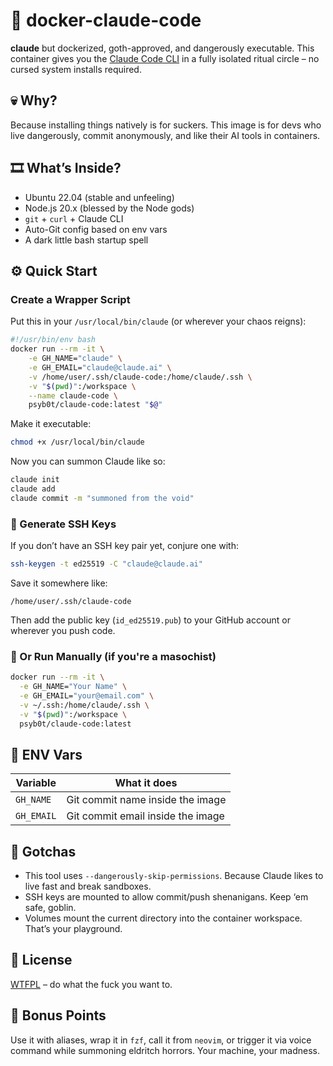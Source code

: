 # 🧠 docker-claude-code

**claude** but dockerized, goth-approved, and dangerously executable.
This container gives you the [Claude Code CLI](https://www.npmjs.com/package/@anthropic-ai/claude-code) in a fully isolated ritual circle – no cursed system installs required.

## 💀 Why?

Because installing things natively is for suckers.
This image is for devs who live dangerously, commit anonymously, and like their AI tools in containers.

## 🎞️ What’s Inside?

- Ubuntu 22.04 (stable and unfeeling)
- Node.js 20.x (blessed by the Node gods)
- `git` + `curl` + Claude CLI
- Auto-Git config based on env vars
- A dark little bash startup spell

## ⚙️ Quick Start

### Create a Wrapper Script

Put this in your `/usr/local/bin/claude` (or wherever your chaos reigns):

```bash
#!/usr/bin/env bash
docker run --rm -it \
	-e GH_NAME="claude" \
	-e GH_EMAIL="claude@claude.ai" \
	-v /home/user/.ssh/claude-code:/home/claude/.ssh \
	-v "$(pwd)":/workspace \
	--name claude-code \
	psyb0t/claude-code:latest "$@"
```

Make it executable:

```bash
chmod +x /usr/local/bin/claude
```

Now you can summon Claude like so:

```bash
claude init
claude add
claude commit -m "summoned from the void"
```

### 🥪 Generate SSH Keys

If you don’t have an SSH key pair yet, conjure one with:

```bash
ssh-keygen -t ed25519 -C "claude@claude.ai"
```

Save it somewhere like:

```
/home/user/.ssh/claude-code
```

Then add the public key (`id_ed25519.pub`) to your GitHub account or wherever you push code.

### 🧪 Or Run Manually (if you're a masochist)

```bash
docker run --rm -it \
  -e GH_NAME="Your Name" \
  -e GH_EMAIL="your@email.com" \
  -v ~/.ssh:/home/claude/.ssh \
  -v "$(pwd)":/workspace \
  psyb0t/claude-code:latest
```

## 🔐 ENV Vars

| Variable   | What it does                      |
| ---------- | --------------------------------- |
| `GH_NAME`  | Git commit name inside the image  |
| `GH_EMAIL` | Git commit email inside the image |

## 🦴 Gotchas

- This tool uses `--dangerously-skip-permissions`. Because Claude likes to live fast and break sandboxes.
- SSH keys are mounted to allow commit/push shenanigans. Keep ‘em safe, goblin.
- Volumes mount the current directory into the container workspace. That’s your playground.

## 📜 License

[WTFPL](http://www.wtfpl.net/) – do what the fuck you want to.

## 🔮 Bonus Points

Use it with aliases, wrap it in `fzf`, call it from `neovim`, or trigger it via voice command while summoning eldritch horrors. Your machine, your madness.

